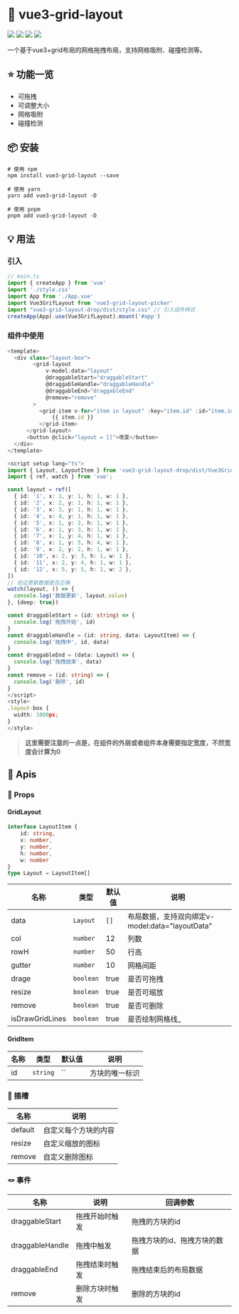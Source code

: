 # 🎄 vue3-grid-layout

![](https://img.shields.io/github/package-json/v/wzwdream/vue3-grid-layout) ![](https://img.shields.io/npm/dm/vue3-grid-layout-picker) ![](https://img.shields.io/bundlephobia/min/vue3-grid-layout) ![](https://img.shields.io/github/wzwdream/vue3-grid-layout)

一个基于vue3+grid布局的网格拖拽布局，支持网格吸附、碰撞检测等。


## ⭐️ 功能一览

-   可拖拽
-   可调整大小
-   网格吸附
-   碰撞检测

## 📦 安装

```shell
# 使用 npm
npm install vue3-grid-layout --save

# 使用 yarn
yarn add vue3-grid-layout -D

# 使用 pnpm
pnpm add vue3-grid-layout -D
```
## 💡 用法

### 引入
```js
// main.ts
import { createApp } from 'vue'
import './style.css'
import App from './App.vue'
import Vue3GrifLayout from 'vue3-grid-layout-picker'
import "vue3-grid-layout-drop/dist/style.css" // 引入组件样式
createApp(App).use(Vue3GrifLayout).mount('#app')
```

### 组件中使用
```ts
<template>
  <div class="layout-box">
        <grid-layout
            v-model:data="layout"
            @draggableStart="draggableStart"
            @draggableHandle="draggableHandle"
            @draggableEnd="draggableEnd"
            @remove="remove"
        >
          <grid-item v-for="item in layout" :key="item.id" :id="item.id">
              {{ item.id }}
          </grid-item>
      </grid-layout>
      <button @click="layout = []">改变</button>
  </div>
</template>

<script setup lang="ts">
import { Layout, LayoutItem } from 'vue3-grid-layout-drop/dist/Vue3GridLayout/types/index'
import { ref, watch } from 'vue';

const layout = ref([
  { id: '1', x: 1, y: 1, h: 1, w: 1 },
  { id: '2', x: 2, y: 1, h: 1, w: 1 },
  { id: '3', x: 3, y: 1, h: 1, w: 1 },
  { id: '4', x: 4, y: 1, h: 1, w: 1 },
  { id: '5', x: 1, y: 2, h: 1, w: 1 },
  { id: '6', x: 1, y: 3, h: 1, w: 1 },
  { id: '7', x: 1, y: 4, h: 1, w: 1 },
  { id: '8', x: 1, y: 5, h: 4, w: 1 },
  { id: '9', x: 2, y: 2, h: 1, w: 1 },
  { id: '10', x: 2, y: 3, h: 1, w: 1 },
  { id: '11', x: 2, y: 4, h: 1, w: 1 },
  { id: '12', x: 5, y: 5, h: 1, w: 2 },
])
// 验证更新数据是否正确
watch(layout, () => {
  console.log('数据更新', layout.value)
}, {deep: true})

const draggableStart = (id: string) => {
  console.log('拖拽开始', id)
}
const draggableHandle = (id: string, data: LayoutItem) => {
  console.log('拖拽中', id, data)
}
const draggableEnd = (data: Layout) => {
  console.log('拖拽结束', data)
}
const remove = (id: string) => {
  console.log('删除', id)
}
</script>
<style>
.layout-box {
  width: 1000px;
}
</style>
```
> **这里需要注意的一点是，在组件的外层或者组件本身需要指定宽度，不然宽度会计算为0**


## 🎁 Apis

### 🔩 Props
#### GridLayout
```ts
interface LayoutItem {
    id: string,
    x: number,
    y: number,
    h: number,
    w: number
}
type Layout = LayoutItem[]
```
| 名称            | 类型      | 默认值 | 说明                                            |
| --------------- | --------- | ------ | ----------------------------------------------- |
| data            | `Layout`  | `[]`   | 布局数据，支持双向绑定v-model:data="layoutData" |
| col             | `number`  | 12     | 列数                                            |
| rowH            | `number`  | 50     | 行高                                            |
| gutter          | `number`  | 10     | 网格间距                                        |
| drage           | `boolean` | true   | 是否可拖拽                                      |
| resize          | `boolean` | true   | 是否可缩放                                      |
| remove          | `boolean` | true   | 是否可删除                                      |
| isDrawGridLines | `boolean` | true   | 是否绘制网格线_                                 |

#### GridItem

| 名称            | 类型      | 默认值 | 说明                                            |
| --------------- | --------- | ------ | ----------------------------------------------- |
| id            | `string`  | ``   | 方块的唯一标识 |

### 🎍 插槽

| 名称        | 说明                           |
| ----------  | ------------------------------ |
| default |  自定义每个方块的内容 |
| resize  | 自定义缩放的图标 |
| remove  | 自定义删除图标 |

### 🪢 事件

| 名称              | 说明               |  回调参数     |
| -------------     | ----------------- | ------------  |
| draggableStart    | 拖拽开始时触发 | 拖拽的方块的id |
| draggableHandle   | 拖拽中触发  | 拖拽方块的id、拖拽方块的数据 |
| draggableEnd      | 拖拽结束时触发 | 拖拽结束后的布局数据 |
| remove            | 删除方块时触发 | 删除的方块的id  |